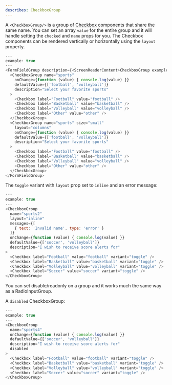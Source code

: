```yaml
---
describes: CheckboxGroup
---
```


A `<CheckboxGroup/>` is a group of [Checkbox](#Checkbox) components that share the same name. You can
set an array `value` for the entire group and it will handle setting the `checked` and `name` props for you.
The Checkbox components can be rendered vertically or horizontally using the `layout` property.

```js
---
example: true
---
<FormFieldGroup description={<ScreenReaderContent>CheckboxGroup examples</ScreenReaderContent>}>
  <CheckboxGroup name="sports"
    onChange={function (value) { console.log(value) }}
    defaultValue={['football', 'volleyball']}
    description="Select your favorite sports"
  >
    <Checkbox label="Football" value="football" />
    <Checkbox label="Basketball" value="basketball" />
    <Checkbox label="Volleyball" value="volleyball" />
    <Checkbox label="Other" value="other" />
  </CheckboxGroup>
  <CheckboxGroup name="sports" size="small"
    layout="columns"
    onChange={function (value) { console.log(value) }}
    defaultValue={['football', 'volleyball']}
    description="Select your favorite sports"
  >
    <Checkbox label="Football" value="football" />
    <Checkbox label="Basketball" value="basketball" />
    <Checkbox label="Volleyball" value="volleyball" />
    <Checkbox label="Other" value="other" />
  </CheckboxGroup>
</FormFieldGroup>
```

The `toggle` variant with `layout` prop set to `inline` and an error message:

```js
---
example: true
---
<CheckboxGroup
  name="sports2"
  layout="inline"
  messages={[
    { text: 'Invalid name', type: 'error' }
  ]}
  onChange={function (value) { console.log(value) }}
  defaultValue={['soccer', 'volleyball']}
  description="I wish to receive score alerts for"
>
  <Checkbox label="Football" value="football" variant="toggle" />
  <Checkbox label="Basketball" value="basketball" variant="toggle" />
  <Checkbox label="Volleyball" value="volleyball" variant="toggle" />
  <Checkbox label="Soccer" value="soccer" variant="toggle" />
</CheckboxGroup>
```

You can set disable/readonly on a group and it works much the same way as a RadioInputGroup.

A `disabled` CheckboxGroup:

```js
---
example: true
---
<CheckboxGroup
  name="sports4"
  onChange={function (value) { console.log(value) }}
  defaultValue={['soccer', 'volleyball']}
  description="I wish to receive score alerts for"
  disabled
>
  <Checkbox label="Football" value="football" variant="toggle" />
  <Checkbox label="Basketball" value="basketball" variant="toggle" />
  <Checkbox label="Volleyball" value="volleyball" variant="toggle" />
  <Checkbox label="Soccer" value="soccer" variant="toggle" />
</CheckboxGroup>
```
